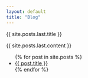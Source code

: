 ```yaml
---
layout: default
title: "Blog"
---
```


{{ site.posts.last.title }} 

{{ site.posts.last.content }} 

<ul>
  {% for post in site.posts %}
  <li>
    <a href="{{ post.url }}">{{ post.title }}</a>
  </li>
  {% endfor %}
</ul>